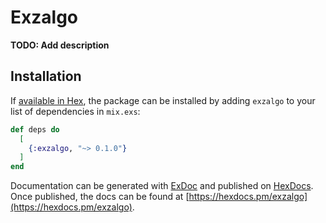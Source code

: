 # Exzalgo

**TODO: Add description**

## Installation

If [available in Hex](https://hex.pm/docs/publish), the package can be installed
by adding `exzalgo` to your list of dependencies in `mix.exs`:

```elixir
def deps do
  [
    {:exzalgo, "~> 0.1.0"}
  ]
end
```

Documentation can be generated with [ExDoc](https://github.com/elixir-lang/ex_doc)
and published on [HexDocs](https://hexdocs.pm). Once published, the docs can
be found at [https://hexdocs.pm/exzalgo](https://hexdocs.pm/exzalgo).

